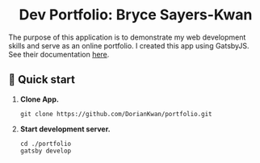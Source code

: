 <h1 align="center">
  Dev Portfolio: Bryce Sayers-Kwan
</h1>

<p>
  The purpose of this application is to demonstrate my web development skills and serve 
  as an online portfolio.  I created this app using GatsbyJS.  See their documentation <a href="https://www.gatsbyjs.org/docs/" target="_blank">here</a>.
</p>

## 🚀 Quick start

1.  **Clone App.**

    ```shell
    git clone https://github.com/DorianKwan/portfolio.git
    ```

1.  **Start development server.**

    ```shell
    cd ./portfolio
    gatsby develop
    ```
